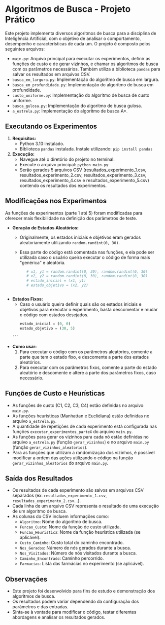 # Algoritmos de Busca - Projeto Prático

Este projeto implementa diversos algoritmos de busca para a disciplina de Inteligência Artificial, com o objetivo de analisar o comportamento, desempenho e características de cada um. O projeto é composto pelos seguintes arquivos:

*   `main.py`: Arquivo principal para executar os experimentos, definir as funções de custo e de gerar vizinhos, e chamar os algoritmos de busca com os parâmetros necessários. Também utiliza a biblioteca `pandas` para salvar os resultados em arquivos CSV.
*   `busca_em_largura.py`: Implementação do algoritmo de busca em largura.
*   `busca_em_profundidade.py`: Implementação do algoritmo de busca em profundidade.
*   `custo_uniforme.py`: Implementação do algoritmo de busca de custo uniforme.
*   `busca_gulosa.py`: Implementação do algoritmo de busca gulosa.
*   `a_estrela.py`: Implementação do algoritmo de busca A\*.

## Executando os Experimentos

1.  **Requisitos:**
    *   Python 3.10 instalado.
    *   Biblioteca `pandas` instalada. Instale utilizando: `pip install pandas`
2.  **Execução:**
    *   Navegue até o diretório do projeto no terminal.
    *   Execute o arquivo principal: `python main.py`
    *   Serão gerados 5 arquivos CSV (resultados_experimento_1.csv, resultados_experimento_2.csv, resultados_experimento_3.csv, resultados_experimento_4.csv e resultados_experimento_5.csv) contendo os resultados dos experimentos.

## Modificações nos Experimentos

As funções de experimentos (parte 1 até 5) foram modificadas para oferecer mais flexibilidade na definição dos parâmetros de teste.

*   **Geração de Estados Aleatórios:**
    *   Originalmente, os estados iniciais e objetivos eram gerados aleatoriamente utilizando `random.randint(0, 30)`.
    *   Essa parte do código está comentada nas funções, e ela pode ser utilizada caso o usuário queira executar o código de forma mais "genérica" e aleatória.

        ```python
           # x1, y1 = random.randint(0, 30), random.randint(0, 30)
           # x2, y2 = random.randint(0, 30), random.randint(0, 30)
           # estado_inicial = (x1, y1)
           # estado_objetivo = (x2, y2)
       ```
*  **Estados Fixos:**
    *   Caso o usuário queira definir quais são os estados iniciais e objetivos para executar o experimento, basta descomentar e mudar o código com estados desejados.
        ```python
        estado_inicial = (0, 0)
        estado_objetivo = (30, 5)
       ```

*   **Como usar:**
    1.  Para executar o código com os parâmetros aleatórios, comente a parte que tem o estado fixo, e descomente a parte dos estados aleatórios.
    2. Para executar com os parâmetros fixos, comente a parte do estado aleatório e descomente e altere a parte dos parâmetros fixos, caso necessário.

## Funções de Custo e Heurísticas

*   As funções de custo (C1, C2, C3, C4) estão definidas no arquivo `main.py`.
*   As funções heurísticas (Manhattan e Euclidiana) estão definidas no arquivo `a_estrela.py`.
*   A quantidade de repetições de cada experimento está configurada nas funções `executar_experimentos_parteX` do arquivo `main.py`.
*   As funções para gerar os vizinhos para cada nó estão definidas no arquivo `a_estrela.py` (função `gerar_vizinhos`) e no arquivo `main.py` (função `gerar_vizinhos_aleatorios`).
* Para as funções que utilizam a randomização dos vizinhos, é possível modificar a ordem das ações utilizando o código na função `gerar_vizinhos_aleatorios` do arquivo `main.py`.

## Saída dos Resultados

*   Os resultados de cada experimento são salvos em arquivos CSV separados (ex: `resultados_experimento_1.csv`, `resultados_experimento_2.csv`...).
*   Cada linha de um arquivo CSV representa o resultado de uma execução de um algoritmo de busca.
*   As colunas do CSV incluem informações como:
    *   `Algoritmo`: Nome do algoritmo de busca.
    *   `Funcao_Custo`: Nome da função de custo utilizada.
    *   `Funcao_Heuristica`: Nome da função heurística utilizada (se aplicável).
    *   `Custo_Caminho`: Custo total do caminho encontrado.
    *   `Nos_Gerados`: Número de nós gerados durante a busca.
    *   `Nos_Visitados`: Número de nós visitados durante a busca.
    *   `Caminho_Encontrado`: Caminho percorrido.
    *    `Farmacias`: Lista das farmácias no experimento (se aplicável).

## Observações

*   Este projeto foi desenvolvido para fins de estudo e demonstração dos algoritmos de busca.
*   Os resultados podem variar dependendo da configuração dos parâmetros e das entradas.
*   Sinta-se à vontade para modificar o código, testar diferentes abordagens e analisar os resultados gerados.